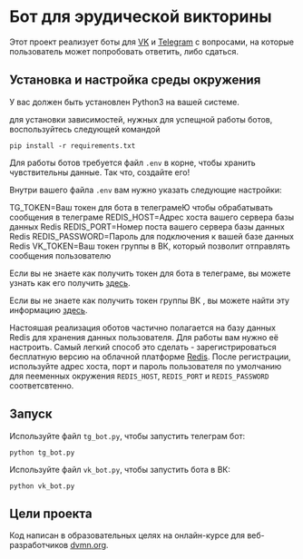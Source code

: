# Бот для эрудической викторины

Этот проект реализует боты для [VK](https://vk.com/paser_group) и [Telegram](https://t.me/quiz_paser_bot) с вопросами, на которые пользователь может попробовать ответить, либо сдаться.

## Установка и настройка среды окружения

У вас должен быть установлен Python3 на вашей системе.

для установки зависимостей, нужных для успещной работы ботов, воспользуйтесь следующей командой
```
pip install -r requirements.txt
```

Для работы ботов требуется файл `.env` в корне, чтобы хранить чувствительны данные. Так что, создайте его!

Внутри вашего файла `.env` вам нужно указать следующие настройки:

TG_TOKEN=Ваш токен для бота в телеграмеЮ чтобы обрабатывать сообщения в телеграме
REDIS_HOST=Адрес хоста вашего сервера базы данных Redis
REDIS_PORT=Номер поста вашего сервера базы данных Redis
REDIS_PASSWORD=Пароль для подключения к вашей базе данных Redis
VK_TOKEN=Ваш токен группы в ВК, который позволит отправлять сообщения пользователю

Если вы не знаете как получить токен для бота в телеграме, вы можете узнать как его получить [здесь](https://core.telegram.org/bots#3-how-do-i-create-a-bot).

Если вы не знаете как получить токен группы ВК , вы можете найти эту информацию [здесь](https://dev.vk.com/api/community-messages/getting-started#Получение%20ключа%20доступа%20в%20настройках%20сообщества).

Настояшая реализация оботов частично полагается на базу данных Redis для хранения данных пользователя. Для работы вам нужно её настроить.
Самый легкий способ это сделать - зарегистрироваться бесплатную версию на облачной платформе [Redis](https://redis.com/try-free/).
После регистрации, используйте адрес хоста, порт и пароль пользователя по умолчанию для пееменных окружения `REDIS_HOST`, `REDIS_PORT` и `REDIS_PASSWORD` соответсвтенно.
  
## Запуск

Используйте файл `tg_bot.py`, чтобы запустить телеграм бот:

```
python tg_bot.py 
```

Используйте файл `vk_bot.py`, чтобы запустить бота в ВК:

```
python vk_bot.py 
```

## Цели проекта

Код написан в образовательных целях на онлайн-курсе для веб-разработчиков [dvmn.org](https://dvmn.org/).
